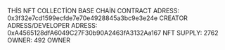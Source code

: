 THİS NFT COLLECTİON BASE CHAİN
CONTRACT ADRESS: 0x3f32e7cd1599ecfde7e70e4928845a3bc9e3e24e
CREATOR ADRESS/DEVELOPER ADRESS: 0xA4565128dfA6049C27F30b90A2463fA3132Aa167
NFT SUPPLY: 2762
OWNER: 492 OWNER
